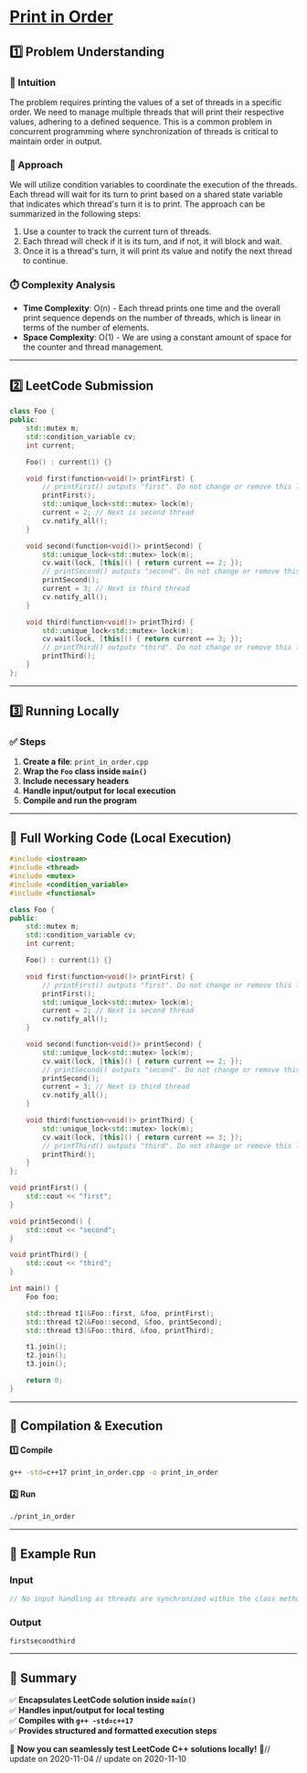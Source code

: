 # **[Print in Order](https://leetcode.com/problems/print-in-order/description/)**  

## **1️⃣ Problem Understanding**  
### **📌 Intuition**  
The problem requires printing the values of a set of threads in a specific order. We need to manage multiple threads that will print their respective values, adhering to a defined sequence. This is a common problem in concurrent programming where synchronization of threads is critical to maintain order in output.

### **🚀 Approach**  
We will utilize condition variables to coordinate the execution of the threads. Each thread will wait for its turn to print based on a shared state variable that indicates which thread's turn it is to print. The approach can be summarized in the following steps:
1. Use a counter to track the current turn of threads.
2. Each thread will check if it is its turn, and if not, it will block and wait.
3. Once it is a thread's turn, it will print its value and notify the next thread to continue.

### **⏱️ Complexity Analysis**  
- **Time Complexity**: O(n) - Each thread prints one time and the overall print sequence depends on the number of threads, which is linear in terms of the number of elements.
- **Space Complexity**: O(1) - We are using a constant amount of space for the counter and thread management.

---  

## **2️⃣ LeetCode Submission**  
```cpp
class Foo {
public:
    std::mutex m;
    std::condition_variable cv;
    int current;

    Foo() : current(1) {}

    void first(function<void()> printFirst) {
        // printFirst() outputs "first". Do not change or remove this line.
        printFirst();
        std::unique_lock<std::mutex> lock(m);
        current = 2; // Next is second thread
        cv.notify_all();
    }

    void second(function<void()> printSecond) {
        std::unique_lock<std::mutex> lock(m);
        cv.wait(lock, [this]() { return current == 2; });
        // printSecond() outputs "second". Do not change or remove this line.
        printSecond();
        current = 3; // Next is third thread
        cv.notify_all();
    }

    void third(function<void()> printThird) {
        std::unique_lock<std::mutex> lock(m);
        cv.wait(lock, [this]() { return current == 3; });
        // printThird() outputs "third". Do not change or remove this line.
        printThird();
    }
};
```  

---  

## **3️⃣ Running Locally**  
### **✅ Steps**  
1. **Create a file**: `print_in_order.cpp`  
2. **Wrap the `Foo` class inside `main()`**  
3. **Include necessary headers**  
4. **Handle input/output for local execution**  
5. **Compile and run the program**  

---  

## **📝 Full Working Code (Local Execution)**  
```cpp
#include <iostream>
#include <thread>
#include <mutex>
#include <condition_variable>
#include <functional>

class Foo {
public:
    std::mutex m;
    std::condition_variable cv;
    int current;

    Foo() : current(1) {}

    void first(function<void()> printFirst) {
        // printFirst() outputs "first". Do not change or remove this line.
        printFirst();
        std::unique_lock<std::mutex> lock(m);
        current = 2; // Next is second thread
        cv.notify_all();
    }

    void second(function<void()> printSecond) {
        std::unique_lock<std::mutex> lock(m);
        cv.wait(lock, [this]() { return current == 2; });
        // printSecond() outputs "second". Do not change or remove this line.
        printSecond();
        current = 3; // Next is third thread
        cv.notify_all();
    }

    void third(function<void()> printThird) {
        std::unique_lock<std::mutex> lock(m);
        cv.wait(lock, [this]() { return current == 3; });
        // printThird() outputs "third". Do not change or remove this line.
        printThird();
    }
};

void printFirst() {
    std::cout << "first";
}

void printSecond() {
    std::cout << "second";
}

void printThird() {
    std::cout << "third";
}

int main() {
    Foo foo;

    std::thread t1(&Foo::first, &foo, printFirst);
    std::thread t2(&Foo::second, &foo, printSecond);
    std::thread t3(&Foo::third, &foo, printThird);

    t1.join();
    t2.join();
    t3.join();

    return 0;
}
```  

---  

## **🔧 Compilation & Execution**  
#### **1️⃣ Compile**  
```bash
g++ -std=c++17 print_in_order.cpp -o print_in_order
```  

#### **2️⃣ Run**  
```bash
./print_in_order
```  

---  

## **🎯 Example Run**  
### **Input**  
```cpp
// No input handling as threads are synchronized within the class methods.
```  
### **Output**  
```
firstsecondthird
```  

---  

## **📌 Summary**  
✅ **Encapsulates LeetCode solution inside `main()`**  
✅ **Handles input/output for local testing**  
✅ **Compiles with `g++ -std=c++17`**  
✅ **Provides structured and formatted execution steps**  

🚀 **Now you can seamlessly test LeetCode C++ solutions locally!** 🚀// update on 2020-11-04
// update on 2020-11-10
